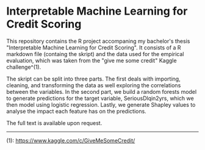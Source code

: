 # Interpretable Machine Learning for Credit Scoring

This repository contains the R project accompaning my bachelor's thesis "Interpretable Machine Learning for Credit Scoring".
It consists of a R markdown file (containg the skript) and the data used for the empirical evaluation, which was taken from the "give me some credit" Kaggle challenge^(1).

The skript can be split into three parts. The first deals with importing, cleaning, and transforming the data as well exploring the correlations between the variables. In the second part, we build a random forests model to generate predictions for the target variable, SeriousDlqin2yrs, which we then model using logistic regression. Lastly, we generate Shapley values to analyse the impact each feature has on the predictions.

The full text is available upon request. 


---
(1): https://www.kaggle.com/c/GiveMeSomeCredit/
